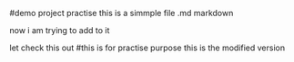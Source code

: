 #demo project practise 
this is a simmple file .md markdown

now i am trying to add to it
 
 let check this out
 #this is for practise purpose
 this is the modified version